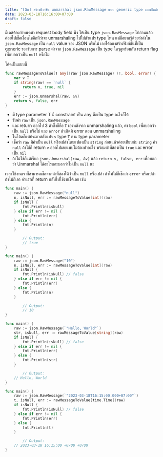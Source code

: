 ```yaml
---
title: "[Go] สร้างฟังก์ชัน unmarshal json.RawMessage แบบ generic type และเช็คค่า null"
date: 2023-03-18T16:16:00+07:00
draft: false
---
```


มีเคสต้องกำหนดค่า request body field นึง ให้เป็น type `json.RawMessage` ไปก่อนแล้วค่อยไปเช็คเงื่อนไขอีกทีว่าจะ unmarshaling ไปใส่ตัวแปร type ไหน แต่ก็อยากรู้ด้วยว่าค่าใน `json.RawMessage` เป็น `null` value ของ JSON หรือไม่ เลยได้ลองสร้างฟังก์ชันที่เป็น generic รองรับการ parse ค่าจาก `json.RawMessage` เป็น type ใดๆดูพร้อมกับ return flag เพื่อบอกว่าเป็น `null` หรือไม่

<!--more-->

โค้ดเป็นแบบนี้

```go
func rawMessageToValue[T any](raw json.RawMessage) (T, bool, error) {
	var v T
	if string(raw) == `null` {
		return v, true, nil
	}
	err := json.Unmarshal(raw, &v)
	return v, false, err
}
```

- มี type parameter T มี constraint เป็น any คือเป็น type อะไรก็ได้
- รับค่า `raw` เป็น `json.RawMessage`
- และ return ออกไป 3 ค่าซึ่งก็คือ `T` เองหลังจาก unmarshaling แล้ว, ค่า `bool` เพื่อบอกว่าเป็น `null` หรือไม่ และ `error` ถ้าเกิดมี error ตอน unmarshaling
- ในโค้ดก็แค่ประกาศตัวแปร `v` type `T` ตาม type parameter
- เช็คว่า `raw` มีค่าเป็น `null` หรือเปล่าโดยแปลงเป็น `string` ก่อนแล้วค่อยเทียบกับ `string` ค่า `null` ถ้าใช่ก็ return `v` ออกไปเลยแบบไม่ต้องทำอะไร พร้อมค่าที่สองเป็น `true` และ error เป็น `nil`
- ถ้าไม่ใช่ก็แค่เรียก `json.Unmarshal(raw, &v)` แล้ว `return v, false, err` เพื่อบอกว่า Unmarshal ได้อะไรและบอกว่าไม่เป็น `null` นะ

เวลาใช้งานเราก็สามารถเช็คจากค่าที่สองได้ว่าเป็น `null` หรือเปล่า ถ้าไม่ใช่ก็เช็คว่า `error` หรือเปล่า ถ้าไม่ก็เอา ค่าแรกที่ return กลับไปใช้งานได้เลย เช่น

```go
func main() {
	raw := json.RawMessage("null")
	n, isNull, err := rawMessageToValue[int](raw)
	if isNull {
		fmt.Println(isNull)
	} else if err != nil {
		fmt.Println(err)
	} else {
		fmt.Println(n)
	}

        // Output:
        // true
}
```

```go
func main() {
	raw := json.RawMessage("10")
	n, isNull, err := rawMessageToValue[int](raw)
	if isNull {
		fmt.Println(isNull) // false
	} else if err != nil {
		fmt.Println(err)
	} else {
		fmt.Println(n)
	}

        // Output:
        // 10
}
```

```go
func main() {
	raw := json.RawMessage(`"Hello, World"`)
	str, isNull, err := rawMessageToValue[string](raw)
	if isNull {
		fmt.Println(isNull) // false
	} else if err != nil {
		fmt.Println(err)
	} else {
		fmt.Println(str)
	}

        // Output:
	// Hello, World
}
```

```go
func main() {
	raw := json.RawMessage(`"2023-03-18T16:15:00.000+07:00"`)
	t, isNull, err := rawMessageToValue[time.Time](raw)
	if isNull {
		fmt.Println(isNull) // false
	} else if err != nil {
		fmt.Println(err)
	} else {
		fmt.Println(t)
	}

        // Output:
	// 2023-03-18 16:15:00 +0700 +0700
}
```
